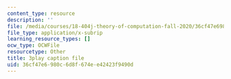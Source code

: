 ```yaml
---
content_type: resource
description: ''
file: /media/courses/18-404j-theory-of-computation-fall-2020/36cf47e6980c6d8f674ee42423f9490d_m9eHViDPAJQ.srt
file_type: application/x-subrip
learning_resource_types: []
ocw_type: OCWFile
resourcetype: Other
title: 3play caption file
uid: 36cf47e6-980c-6d8f-674e-e42423f9490d
---
```

